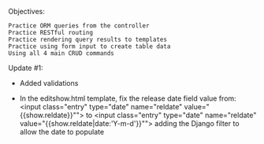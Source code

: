 Objectives:

    Practice ORM queries from the controller
    Practice RESTful routing
    Practice rendering query results to templates
    Practice using form input to create table data
    Using all 4 main CRUD commands

Update #1:
 - Added validations

 - In the editshow.html template, fix the release date field value from:
<input class="entry" type="date" name="reldate" value="{{show.reldate}}"">
to
<input class="entry" type="date" name="reldate" value="{{show.reldate|date:'Y-m-d'}}"">
adding the Django filter to allow the date to populate